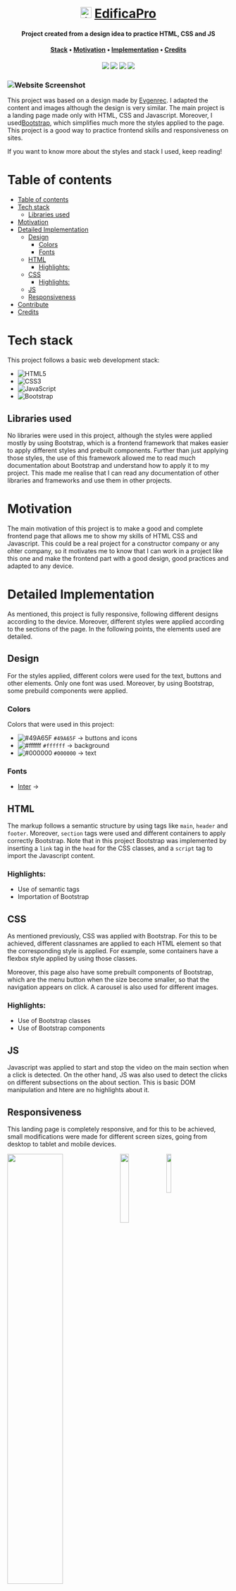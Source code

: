 <div align="center">
    <h1>
        <img src="./img/logo.png" alt="icon" height = "25px">
        <a href="https://spectacular-torte-2fa425.netlify.app/">EdificaPro</a>
    </h1>
    <h4>
        <b>Project created from a design idea to practice HTML, CSS and JS</b>
    </h4>
    <h4>
        <a href="#tech-stack">Stack</a>
        •
        <a href="#motivation">Motivation</a>
        •
        <a href="#detailed-implementation">Implementation</a>
        •
        <a href="#credits">Credits</a>
    </h4>
    <h4> <!-- tech stack images (https://github.com/Ileriayo/markdown-badges)  -->
        <img src="https://img.shields.io/badge/html5-%23E34F26.svg?style=for-the-badge&logo=html5&logoColor=white">
        <img src="https://img.shields.io/badge/css3-%231572B6.svg?style=for-the-badge&logo=css3&logoColor=white">
        <img src="https://img.shields.io/badge/javascript-%23323330.svg?style=for-the-badge&logo=javascript&logoColor=%23F7DF1E">
        <img src="https://img.shields.io/badge/bootstrap-%238511FA.svg?style=for-the-badge&logo=bootstrap&logoColor=white">
    </h4>

</div>

### ![Website Screenshot](./img/preview.png)

This project was based on a design made by [Evgenrec](https://www.youtube.com/@evgenrec5798). I adapted the content and images although the design is very similar. The main project is a landing page made only with HTML, CSS and Javascript. Moreover, I used[Bootstrap](https://getbootstrap.com/docs/5.3/getting-started/introduction/), which simplifies much more the styles applied to the page. This project is a good way to practice frontend skills and responsiveness on sites. 

If you want to know more about the styles and stack I used, keep reading!

# Table of contents
- [Table of contents](#table-of-contents)
- [Tech stack](#tech-stack)
  - [Libraries used](#libraries-used)
- [Motivation](#motivation)
- [Detailed Implementation](#detailed-implementation)
  - [Design](#design)
    - [Colors](#colors)
    - [Fonts](#fonts)
  - [HTML](#html)
    - [Highlights:](#highlights)
  - [CSS](#css)
    - [Highlights:](#highlights-1)
  - [JS](#js)
  - [Responsiveness](#responsiveness)
- [Contribute](#contribute)
- [Credits](#credits)

# Tech stack
This project follows a basic web development stack:

* ![HTML5](https://img.shields.io/badge/html5-%23E34F26.svg?style=for-the-badge&logo=html5&logoColor=white)
* ![CSS3](https://img.shields.io/badge/css3-%231572B6.svg?style=for-the-badge&logo=css3&logoColor=white)
* ![JavaScript](https://img.shields.io/badge/javascript-%23323330.svg?style=for-the-badge&logo=javascript&logoColor=%23F7DF1E)
* ![Bootstrap](https://img.shields.io/badge/bootstrap-%238511FA.svg?style=for-the-badge&logo=bootstrap&logoColor=white)
  
## Libraries used

No libraries were used in this project, although the styles were applied mostly by using Bootstrap, which is a frontend framework that makes easier to apply different styles and prebuilt components. Further than just applying those styles, the use of this framework allowed me to read much documentation about Bootstrap and understand how to apply it to my project. This made me realise that I can read any documentation of other libraries and frameworks and use them in other projects.

# Motivation

The main motivation of this project is to make a good and complete frontend page that allows me to show my skills of HTML CSS and Javascript. This could be a real project for a constructor company or any ohter company, so it motivates me to know that I can work in a project like this one and make the frontend part with a good design, good practices and adapted to any device.

# Detailed Implementation

As mentioned, this project is fully responsive, following different designs according to the device. Moreover, different styles were applied according to the sections of the page. In the following points, the elements used are detailed.

## Design

For the styles applied, different colors were used for the text, buttons and other elements. Only one font was used. Moreover, by using Bootstrap, some prebuild components were applied.

### Colors
Colors that were used in this project:
* ![#49A65F](https://placehold.co/20x20/49A65F/49A65F.png) `#49A65F` &rarr; buttons and icons
* ![#ffffff](https://placehold.co/20x20/ffffff/ffffff.png) `#ffffff` &rarr; background
* ![#000000](https://placehold.co/20x20/000000/000000.png) `#000000` &rarr; text
  
### Fonts
* [Inter](https://fonts.google.com/specimen/Inter) &rarr; 

## HTML

The markup follows a semantic structure by using tags like `main`, `header` and `footer`. Moreover, `section` tags were used and different containers to apply correctly Bootstrap. Note that in this project Bootstrap was implemented by inserting a `link` tag in the `head` for the CSS classes, and a `script` tag to import the Javascript content.

### Highlights:
* Use of semantic tags
* Importation of Bootstrap

## CSS

As mentioned previously, CSS was applied with Bootstrap. For this to be achieved, different classnames are applied to each HTML element so that the corresponding style is applied. For example, some containers have a flexbox style applied by using those classes. 

Moreover, this page also have some prebuilt components of Bootstrap, which are the menu button when the size become smaller, so that the navigation appears on click. A carousel is also used for different images.

### Highlights:
* Use of Bootstrap classes
* Use of Bootstrap components

## JS

Javascript was applied to start and stop the video on the main section when a click is detected. On the other hand, JS was also used to detect the clicks on different subsections on the about section. This is basic DOM manipulation and htere are no highlights about it.


## Responsiveness

This landing page is completely responsive, and for this to be achieved, small modifications were made for different screen sizes, going from desktop to tablet and mobile devices. 

<p align="top">
    <img align="top" src="./img/desktopDesign.png" width="50%"> 
    <img align="top" src="./img/tabletPreview.png" width="20%"> 
    <img align="top" src="./img/mobilePreview.png" width="15%">
</p>


# Contribute
If you liked my project and ideas or you think I could improve it, feel free to support my work or give me any advice by leaving me a message!

# Credits

[![Github](https://img.shields.io/badge/github-%23121011.svg?style=for-the-badge&logo=github&logoColor=white)](https://github.com/develoba)
[![Twitter](https://img.shields.io/badge/Twitter-%231DA1F2.svg?style=for-the-badge&logo=Twitter&logoColor=white)](https://twitter.com/develoba)

